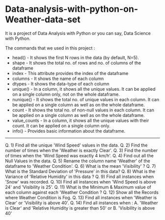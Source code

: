 # Data-analysis-with-python-on-Weather-data-set
It is a project of Data Analysis with Python or you can say, Data Science with Python.



The commands that we used in this project :

* head() - It shows the first N rows in the data (by default, N=5).
* shape - It shows the total no. of rows and no. of columns of the dataframe
* index - This attribute provides the index of the dataframe
* columns - It shows the name of each column
* dtypes - It shows the data-type of each column
* unique() - In a column, it shows all the unique values. It can be applied on a single column only, not on the whole dataframe.
* nunique() - It shows the total no. of unique values in each column. It can be applied on a single column as well as on the whole dataframe.
* count - It shows the total no. of non-null values in each column. It can be applied on a single column as well as on the whole dataframe.
* value_counts - In a column, it shows all the unique values with their count. It can be applied on a single column only.
* info() - Provides basic information about the dataframe.

--------------------------------------------

Q. 1)  Find all the unique 'Wind Speed' values in the data.
Q. 2) Find the number of times when the 'Weather is exactly Clear'.
Q. 3) Find the number of times when the 'Wind Speed was exactly 4 km/h'.
Q. 4) Find out all the Null Values in the data.
Q. 5) Rename the column name 'Weather' of the dataframe to 'Weather Condition'.
Q. 6) What is the mean 'Visibility' ?
Q. 7) What is the Standard Deviation of 'Pressure'  in this data?
Q. 8) What is the Variance of 'Relative Humidity' in this data ?
Q. 9) Find all instances when 'Snow' was recorded.
Q. 10) Find all instances when 'Wind Speed is above 24' and 'Visibility is 25'.
Q. 11) What is the Minimum & Maximum value of each column against each 'Weather Condition ?
Q. 12) Show all the Records where Weather Condition is Fog.
Q. 13) Find all instances when 'Weather is Clear' or 'Visibility is above 40'.
Q. 14) Find all instances when :
A. 'Weather is Clear' and 'Relative Humidity is greater than 50'
or
B. 'Visibility is above 40'
